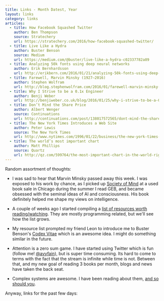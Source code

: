 ```yaml
---
title: Links - Month Datest, Year
layout: links
category: links
articles:
  - title: How Facebook Squashed Twitter
    author: Ben Thompson
    source: Stratechery
    url: https://stratechery.com/2016/how-facebook-squashed-twitter/
  - title: Live Like a Hydra
    author: Buster Benson
    source: Medium
    url: https://medium.com/@buster/live-like-a-hydra-c02337782a89
  - title: Analyzing 50k fonts using deep neural networks
    author: Erik Bernhardsson
    url: http://erikbern.com/2016/01/21/analyzing-50k-fonts-using-deep-neural-networks/
  - title: Farewell, Marvin Minsky (1927–2016)
    author: Stephen Wolfram
    url: http://blog.stephenwolfram.com/2016/01/farewell-marvin-minsky-19272016/
  - title: Why I Strive to be a 0.1x Engineer
    author: Benji Weber
    url: http://benjiweber.co.uk/blog/2016/01/25/why-i-strive-to-be-a-0-1x-engineer/
  - title: Don’t Mind the Share Price
    author: Albert Wenger
    source: Continuations
    url: http://continuations.com/post/138017572565/dont-mind-the-share-price-hint-it-fluctuates
  - title: The New York Times Introduces a Web Site
    author: Peter Lewis
    source: The New York Times
    url: http://www.nytimes.com/1996/01/22/business/the-new-york-times-introduces-a-web-site.html
  - title: The world’s most important chart
    author: Matt Phillips
    source: Quartz
    url: http://qz.com/599764/the-most-important-chart-in-the-world-right-now-isnt-oil/
---
```



Random assortment of thoughts:

* I was sad to hear that Marvin Minsky passed away this week. I was exposed to his work by chance, as I picked up [Society of Mind](http://aurellem.org/society-of-mind/) at a used book sale in Chicago during the summer I read GEB, and became obsessed with the seminal ideas of AI and consciousness. His book definitely helped me shape my views on intelligence. 

* A couple of weeks ago I started compiling a [list of resources worth reading/watching](https://github.com/avyfain/resources/). They are mostly programming related, but we'll see how the list grows.

* My resource list prompted my friend Leon to introduce me to Buster Benson's [Codex Vitae](https://github.com/busterbenson/public/blob/master/Codex.md) which is an awesome idea. I might do something similar in the future.

* Attention is a zero sum game. I have started using Twitter which is fun (follow me! [@avyfain](www.twitter.com/avyfain)), but is super time consuming. Its hard to come to terms with the fact that the stream is infinite while time is not. Between that, and my new goal of reading 3 books per month, blogs and news have taken the back seat.

* Complex systems are awesome. I have been reading about them, [and so should you](http://www.amazon.com/Why-Information-Grows-Evolution-Economies/dp/0465048994).

Anyway, links for the past few days:
